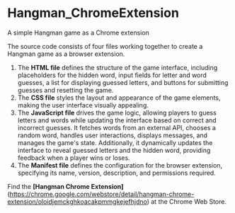 # Hangman_ChromeExtension

A simple Hangman game as a Chrome extension

The source code consists of four files working together to create a Hangman game as a browser extension. 

1. The **HTML file** defines the structure of the game interface, including placeholders for the hidden word, input fields for letter and word guesses, a list for displaying guessed letters, and buttons for submitting guesses and resetting the game.
2. The **CSS file** styles the layout and appearance of the game elements, making the user interface visually appealing. 
3. The **JavaScript file** drives the game logic, allowing players to guess letters and words while updating the interface based on correct and incorrect guesses. It fetches words from an external API, chooses a random word, handles user interactions, displays messages, and manages the game's state. Additionally, it dynamically updates the interface to reveal guessed letters and the hidden word, providing feedback when a player wins or loses.
4. The **Manifest file** defines the configuration for the browser extension, specifying its name, version, description, and permissions required.

Find the **[Hangman Chrome Extension]**(https://chrome.google.com/webstore/detail/hangman-chrome-extension/oloidjemckghkoacakpmmgkejefhjdno) at the Chrome Web Store. 

